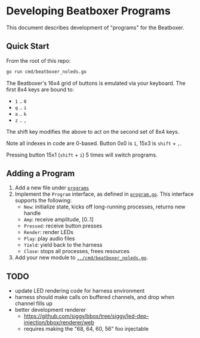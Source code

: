 # Developing Beatboxer Programs

This document describes development of "programs" for the Beatboxer.

## Quick Start

From the root of this repo:

```bash
go run cmd/beatboxer_noleds.go
```

The Beatboxer's 16x4 grid of buttons is emulated via your keyboard. The first
8x4 keys are bound to:
- `1` .. `8`
- `q` .. `i`
- `a` .. `k`
- `z` .. `,`

The shift key modifies the above to act on the second set of 8x4 keys.

Note all indexes in code are 0-based. Button 0x0 is `1`, 15x3 is `shift` + `,`.

Pressing button 15x1 (`shift` + `i`) 5 times will switch programs.

## Adding a Program

1. Add a new file under [`programs`](programs/)
1. Implement the `Program` interface, as defined in [`program.go`](program.go).
    This interface supports the following:
    - `New`: initialize state, kicks off long-running processes, returns new handle
    - `Amp`: receive amplitude, [0..1]
    - `Pressed`: receive button presses
    - `Render`: render LEDs
    - `Play`: play audio files
    - `Yield`: yield back to the harness
    - `Close`: stops all processes, frees resources
1. Add your new module to [`../cmd/beatboxer_noleds.go`](../cmd/beatboxer_noleds.go).

## TODO

- update LED rendering code for harness environment
- harness should make calls on buffered channels, and drop when channel fills up
- better development renderer
  - https://github.com/siggy/bbox/tree/siggy/led-dep-injection/bbox/renderer/web
  - requires making the "68, 64, 60, 56" foo injectable
